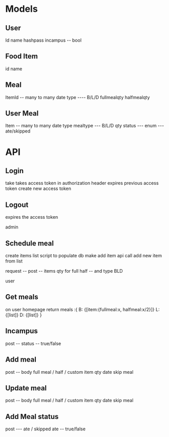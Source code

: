 # Models

## User
Id
name
hashpass
incampus -- bool


## Food Item
id
name

## Meal
ItemId -- many to many
date
type ---- B/L/D
fullmealqty
halfmealqty

## User Meal
Item -- many to many
date
type 
mealtype  --- B/L/D
qty
status --- enum --- ate/skipped





# API

## Login
take
takes access token in authorization header
expires previous access token 
create new access token


## Logout
expires the access token

admin
## Schedule meal
create items list script to populate db
make add item api call
add new item from list

request -- post -- items qty for full half -- and type BLD



user
## Get meals
on user homepage
return meals :{
B: {[item:{fullmeal:x, halfmeal:x/2}]}
L: {[list]}
D: {[list]}
}

## Incampus
post -- status -- true/false

## Add meal
post -- body 
full meal / half / custom
item qty
date
skip meal
	

## Update meal
post -- body 
full meal / half / custom
item qty
date
skip meal
	


## Add Meal status
post --- ate / skipped
ate -- true/false